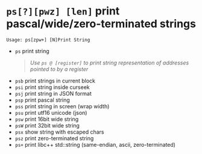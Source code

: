 <!-- TITLE: ps -->

#  `ps[?][pwz] [len]` print pascal/wide/zero-terminated strings


```
Usage: ps[zpw+] [N]Print String
```


- `ps` print string
  > _Use `ps @ [register]` to print string representation of addresses pointed to by a register_
- `psb` print strings in current block
- `psi` print string inside curseek
- `psj` print string in JSON format
- `psp` print pascal string
- `pss` print string in screen (wrap width)
- `psu` print utf16 unicode (json)
- `psw` print 16bit wide string
- `psW` print 32bit wide string
- `psx` show string with escaped chars
- `psz` print zero-terminated string
- `ps+` print libc++ std::string (same-endian, ascii, zero-terminated)

<p hidden>ps psb psi psj psp pss psu psw psW psx psz ps+</p>